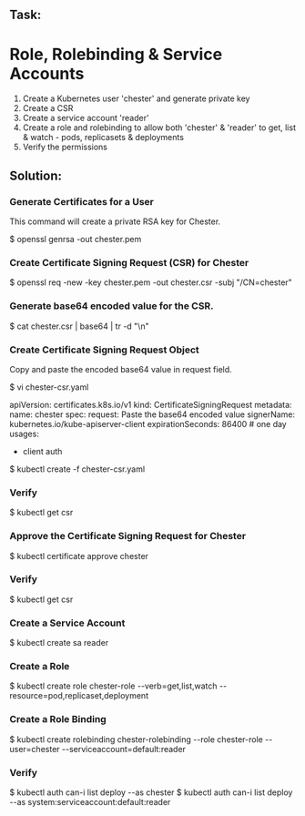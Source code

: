 ## Task:
# Role, Rolebinding & Service Accounts
1. Create a Kubernetes user 'chester' and generate private key
2. Create a CSR
3. Create a service account 'reader'
4. Create a role and rolebinding to allow both 'chester' & 'reader' to get, list & watch - pods, replicasets & deployments
5. Verify the permissions

## Solution:

### Generate Certificates for a User
This command will create a private RSA key for Chester.

$ openssl genrsa -out chester.pem

### Create Certificate Signing Request (CSR) for Chester
$ openssl req -new -key chester.pem -out chester.csr -subj "/CN=chester"

### Generate base64 encoded value for the CSR.
$ cat chester.csr |  base64 | tr -d "\n"

### Create Certificate Signing Request Object
Copy and paste the encoded base64 value in request field.

$ vi chester-csr.yaml

apiVersion: certificates.k8s.io/v1
kind: CertificateSigningRequest
metadata:
  name: chester
spec:
  request: Paste the base64 encoded value
  signerName: kubernetes.io/kube-apiserver-client
  expirationSeconds: 86400  # one day
  usages:
  - client auth

$ kubectl create -f chester-csr.yaml

### Verify
$ kubectl get csr

### Approve the Certificate Signing Request for Chester
$ kubectl certificate approve chester

### Verify
$ kubectl get csr

### Create a Service Account
$ kubectl create sa reader

### Create a Role
$ kubectl create role chester-role --verb=get,list,watch --resource=pod,replicaset,deployment

### Create a Role Binding
$ kubectl create rolebinding chester-rolebinding --role chester-role --user=chester --serviceaccount=default:reader

### Verify
$ kubectl auth can-i list deploy --as chester
$ kubectl auth can-i list deploy --as system:serviceaccount:default:reader
